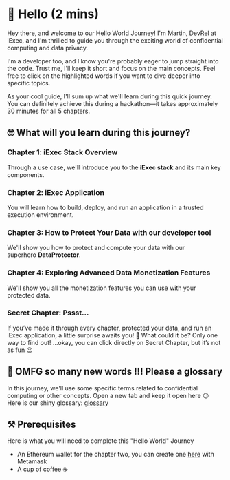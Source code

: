 # 👋 Hello (2 mins)

Hey there, and welcome to our Hello World Journey! I'm Martin, DevRel at iExec,
and I'm thrilled to guide you through the exciting world of confidential
computing and data privacy.

I'm a developer too, and I know you're probably eager to jump straight into the
code. Trust me, I'll keep it short and focus on the main concepts. Feel free to
click on the highlighted words if you want to dive deeper into specific topics.

As your cool guide, I'll sum up what we'll learn during this quick journey. You
can definitely achieve this during a hackathon—it takes approximately 30 minutes
for all 5 chapters.

## 🤓 What will you learn during this journey?

### **Chapter 1:** iExec Stack Overview

Through a use case, we'll introduce you to the **iExec stack** and its main key
components.

### **Chapter 2:** iExec Application

You will learn how to build, deploy, and run an application in a trusted
execution environment.

### **Chapter 3:** How to Protect Your Data with our developer tool

We'll show you how to protect and compute your data with our
superhero **DataProtector**.

### **Chapter 4:** Exploring Advanced Data Monetization Features

We'll show you all the monetization features you can use with your protected
data.

### **Secret Chapter:** Pssst...

If you’ve made it through every chapter, protected your data, and run an iExec
application, a little surprise awaits you! 🌟 What could it be? Only one way to
find out! …okay, you can click directly on Secret Chapter, but it’s not as fun
😉

## 😬 **OMFG so many new words !!! Please a glossary**

In this journey, we'll use some specific terms related to confidential computing
or other concepts. Open a new tab and keep it open here 😉 Here is our shiny
glossary: [glossary](https://protocol.docs.iex.ec/help/glossary)

## ⚒️ **Prerequisites**

Here is what you will need to complete this "Hello World" Journey

- An Ethereum wallet for the chapter two, you can create one
  [here](https://chromewebstore.google.com/detail/metamask/nkbihfbeogaeaoehlefnkodbefgpgknn?utm_source=google.com&pli=1)
  with Metamask
- A cup of coffee ☕️
